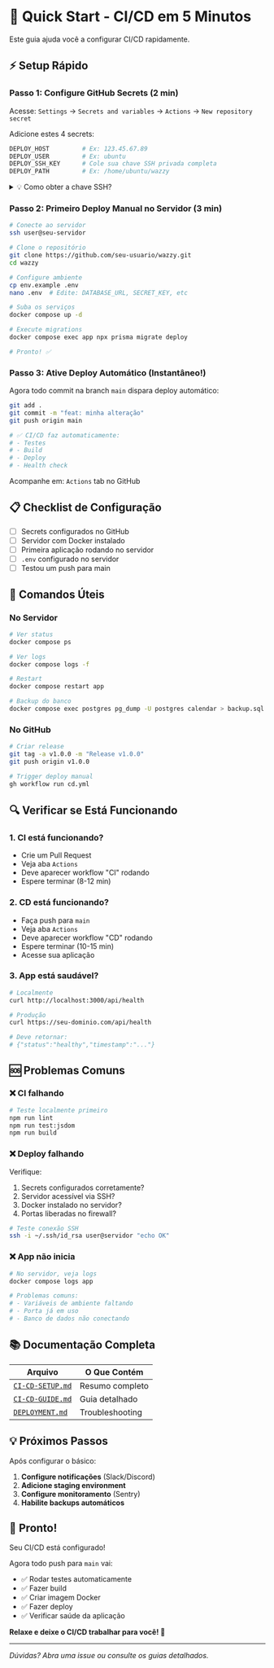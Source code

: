 # 🚀 Quick Start - CI/CD em 5 Minutos

Este guia ajuda você a configurar CI/CD rapidamente.

## ⚡ Setup Rápido

### Passo 1: Configure GitHub Secrets (2 min)

Acesse: `Settings` → `Secrets and variables` → `Actions` → `New repository secret`

Adicione estes 4 secrets:

```bash
DEPLOY_HOST         # Ex: 123.45.67.89
DEPLOY_USER         # Ex: ubuntu
DEPLOY_SSH_KEY      # Cole sua chave SSH privada completa
DEPLOY_PATH         # Ex: /home/ubuntu/wazzy
```

<details>
<summary>💡 Como obter a chave SSH?</summary>

```bash
# Gerar nova chave (se não tiver)
ssh-keygen -t rsa -b 4096 -C "deploy@wazzy"

# Ver conteúdo da chave privada
cat ~/.ssh/id_rsa

# Copie TODO o conteúdo (incluindo BEGIN e END)
```

</details>

### Passo 2: Primeiro Deploy Manual no Servidor (3 min)

```bash
# Conecte ao servidor
ssh user@seu-servidor

# Clone o repositório
git clone https://github.com/seu-usuario/wazzy.git
cd wazzy

# Configure ambiente
cp env.example .env
nano .env  # Edite: DATABASE_URL, SECRET_KEY, etc

# Suba os serviços
docker compose up -d

# Execute migrations
docker compose exec app npx prisma migrate deploy

# Pronto! ✅
```

### Passo 3: Ative Deploy Automático (Instantâneo!)

Agora todo commit na branch `main` dispara deploy automático:

```bash
git add .
git commit -m "feat: minha alteração"
git push origin main

# ✅ CI/CD faz automaticamente:
# - Testes
# - Build
# - Deploy
# - Health check
```

Acompanhe em: `Actions` tab no GitHub

## 📋 Checklist de Configuração

- [ ] Secrets configurados no GitHub
- [ ] Servidor com Docker instalado
- [ ] Primeira aplicação rodando no servidor
- [ ] `.env` configurado no servidor
- [ ] Testou um push para main

## 🎯 Comandos Úteis

### No Servidor

```bash
# Ver status
docker compose ps

# Ver logs
docker compose logs -f

# Restart
docker compose restart app

# Backup do banco
docker compose exec postgres pg_dump -U postgres calendar > backup.sql
```

### No GitHub

```bash
# Criar release
git tag -a v1.0.0 -m "Release v1.0.0"
git push origin v1.0.0

# Trigger deploy manual
gh workflow run cd.yml
```

## 🔍 Verificar se Está Funcionando

### 1. CI está funcionando?

- Crie um Pull Request
- Veja aba `Actions`
- Deve aparecer workflow "CI" rodando
- Espere terminar (8-12 min)

### 2. CD está funcionando?

- Faça push para `main`
- Veja aba `Actions`
- Deve aparecer workflow "CD" rodando
- Espere terminar (10-15 min)
- Acesse sua aplicação

### 3. App está saudável?

```bash
# Localmente
curl http://localhost:3000/api/health

# Produção
curl https://seu-dominio.com/api/health

# Deve retornar:
# {"status":"healthy","timestamp":"..."}
```

## 🆘 Problemas Comuns

### ❌ CI falhando

```bash
# Teste localmente primeiro
npm run lint
npm run test:jsdom
npm run build
```

### ❌ Deploy falhando

Verifique:

1. Secrets configurados corretamente?
2. Servidor acessível via SSH?
3. Docker instalado no servidor?
4. Portas liberadas no firewall?

```bash
# Teste conexão SSH
ssh -i ~/.ssh/id_rsa user@servidor "echo OK"
```

### ❌ App não inicia

```bash
# No servidor, veja logs
docker compose logs app

# Problemas comuns:
# - Variáveis de ambiente faltando
# - Porta já em uso
# - Banco de dados não conectando
```

## 📚 Documentação Completa

| Arquivo                              | O Que Contém    |
| ------------------------------------ | --------------- |
| [`CI-CD-SETUP.md`](./CI-CD-SETUP.md) | Resumo completo |
| [`CI-CD-GUIDE.md`](./CI-CD-GUIDE.md) | Guia detalhado  |
| [`DEPLOYMENT.md`](./DEPLOYMENT.md)   | Troubleshooting |

## 💡 Próximos Passos

Após configurar o básico:

1. **Configure notificações** (Slack/Discord)
2. **Adicione staging environment**
3. **Configure monitoramento** (Sentry)
4. **Habilite backups automáticos**

## 🎉 Pronto!

Seu CI/CD está configurado!

Agora todo push para `main` vai:

- ✅ Rodar testes automaticamente
- ✅ Fazer build
- ✅ Criar imagem Docker
- ✅ Fazer deploy
- ✅ Verificar saúde da aplicação

**Relaxe e deixe o CI/CD trabalhar para você! 🚀**

---

_Dúvidas? Abra uma issue ou consulte os guias detalhados._
